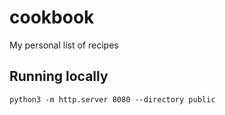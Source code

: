 # cookbook
My personal list of recipes

## Running locally

```
python3 -m http.server 8080 --directory public
```